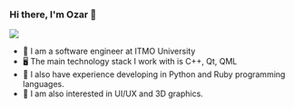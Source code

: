 ### Hi there, I'm Ozar 👋

![](https://komarev.com/ghpvc/?username=ozarchik)

- :triangular_flag_on_post:   	I am a software engineer at ITMO University
- :desktop_computer:   The main technology stack I work with is C++, Qt, QML      
- :scroll: I also have experience developing in Python and Ruby programming languages.
- :test_tube: I am also interested in UI/UX and 3D graphics.
